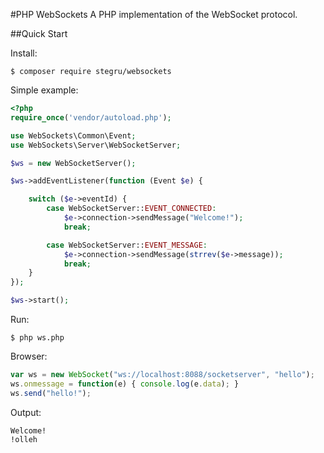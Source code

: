#PHP WebSockets
A PHP implementation of the WebSocket protocol.

##Quick Start

Install:
```
$ composer require stegru/websockets
```

Simple example:
```php
<?php
require_once('vendor/autoload.php');

use WebSockets\Common\Event;
use WebSockets\Server\WebSocketServer;

$ws = new WebSocketServer();

$ws->addEventListener(function (Event $e) {

    switch ($e->eventId) {
        case WebSocketServer::EVENT_CONNECTED:
            $e->connection->sendMessage("Welcome!");
            break;

        case WebSocketServer::EVENT_MESSAGE:
            $e->connection->sendMessage(strrev($e->message));
            break;
    }
});

$ws->start();
```

Run:
```
$ php ws.php 
```

Browser:
```javascript
var ws = new WebSocket("ws://localhost:8088/socketserver", "hello");
ws.onmessage = function(e) { console.log(e.data); }
ws.send("hello!");
```

Output:
```
Welcome!
!olleh
```
